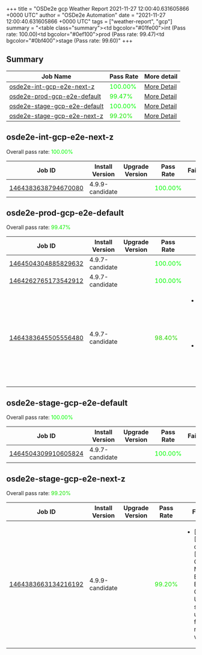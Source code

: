 +++
title = "OSDe2e gcp Weather Report 2021-11-27 12:00:40.631605866 +0000 UTC"
author = "OSDe2e Automation"
date = "2021-11-27 12:00:40.631605866 +0000 UTC"
tags = ["weather-report", "gcp"]
summary = "<table class=\"summary\"><tr><td bgcolor=\"#01fe00\"></td><td>int (Pass rate: 100.00)</td></tr><tr><td bgcolor=\"#0ef100\"></td><td>prod (Pass rate: 99.47)</td></tr><tr><td bgcolor=\"#0bf400\"></td><td>stage (Pass rate: 99.60)</td></tr></table>"
+++
## Summary

| Job Name | Pass Rate | More detail |
|----------|-----------|-------------|
|[osde2e-int-gcp-e2e-next-z](https://prow.ci.openshift.org/?job=osde2e-int-gcp-e2e-next-z)| <span style="color:#01fe00;">100.00%</span>|[More Detail](#osde2e-int-gcp-e2e-next-z)|
|[osde2e-prod-gcp-e2e-default](https://prow.ci.openshift.org/?job=osde2e-prod-gcp-e2e-default)| <span style="color:#0ef100;">99.47%</span>|[More Detail](#osde2e-prod-gcp-e2e-default)|
|[osde2e-stage-gcp-e2e-default](https://prow.ci.openshift.org/?job=osde2e-stage-gcp-e2e-default)| <span style="color:#01fe00;">100.00%</span>|[More Detail](#osde2e-stage-gcp-e2e-default)|
|[osde2e-stage-gcp-e2e-next-z](https://prow.ci.openshift.org/?job=osde2e-stage-gcp-e2e-next-z)| <span style="color:#15ea00;">99.20%</span>|[More Detail](#osde2e-stage-gcp-e2e-next-z)|



## osde2e-int-gcp-e2e-next-z

Overall pass rate: <span style="color:#01fe00;">100.00%</span>

| Job ID | Install Version | Upgrade Version | Pass Rate | Failures |
|--------|-----------------|-----------------|-----------|----------|
[1464383638794670080](https://prow.ci.openshift.org/view/gs/origin-ci-test/logs/osde2e-int-gcp-e2e-next-z/1464383638794670080) | 4.9.9-candidate |  | <span style="color:#01fe00;">100.00%</span>|



## osde2e-prod-gcp-e2e-default

Overall pass rate: <span style="color:#0ef100;">99.47%</span>

| Job ID | Install Version | Upgrade Version | Pass Rate | Failures |
|--------|-----------------|-----------------|-----------|----------|
[1464504304885829632](https://prow.ci.openshift.org/view/gs/origin-ci-test/logs/osde2e-prod-gcp-e2e-default/1464504304885829632) | 4.9.7-candidate |  | <span style="color:#01fe00;">100.00%</span>|
[1464262765173542912](https://prow.ci.openshift.org/view/gs/origin-ci-test/logs/osde2e-prod-gcp-e2e-default/1464262765173542912) | 4.9.7-candidate |  | <span style="color:#01fe00;">100.00%</span>|
[1464383645505556480](https://prow.ci.openshift.org/view/gs/origin-ci-test/logs/osde2e-prod-gcp-e2e-default/1464383645505556480) | 4.9.7-candidate |  | <span style="color:#29d600;">98.40%</span>|<ul><li>[install] [Suite: e2e] Pods should be Running or Succeeded</li><li>[install] [Suite: e2e] Pods should not be Failed</li></ul>



## osde2e-stage-gcp-e2e-default

Overall pass rate: <span style="color:#01fe00;">100.00%</span>

| Job ID | Install Version | Upgrade Version | Pass Rate | Failures |
|--------|-----------------|-----------------|-----------|----------|
[1464504309910605824](https://prow.ci.openshift.org/view/gs/origin-ci-test/logs/osde2e-stage-gcp-e2e-default/1464504309910605824) | 4.9.7-candidate |  | <span style="color:#01fe00;">100.00%</span>|



## osde2e-stage-gcp-e2e-next-z

Overall pass rate: <span style="color:#15ea00;">99.20%</span>

| Job ID | Install Version | Upgrade Version | Pass Rate | Failures |
|--------|-----------------|-----------------|-----------|----------|
[1464383663134216192](https://prow.ci.openshift.org/view/gs/origin-ci-test/logs/osde2e-stage-gcp-e2e-next-z/1464383663134216192) | 4.9.9-candidate |  | <span style="color:#15ea00;">99.20%</span>|<ul><li>[install] [Suite: operators] [OSD] OSD Metrics Exporter Basic Test Operator Upgrade should upgrade from the replaced version</li></ul>





